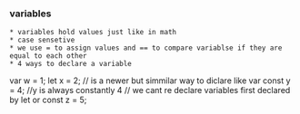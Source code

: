 ### variables
    * variables hold values just like in math
    * case sensetive
    * we use = to assign values and == to compare variablse if they are equal to each other
    * 4 ways to declare a variable
var w = 1;
let x = 2; // is a newer but simmilar way to diclare like var
const y = 4; //y is always constantly 4
    // we cant re declare variables first declared by let or const
z = 5;
